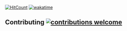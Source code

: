 [![HitCount](https://hits.dwyl.com/c0dezin/FTT.svg?style=flat-square)](http://hits.dwyl.com/c0dezin/FTT)
[![wakatime](https://wakatime.com/badge/user/018c2181-6355-4e47-8053-f7e42d337f6f/project/018c21b6-d90e-4d35-b59a-69aa197978fb.svg)](https://wakatime.com/badge/user/018c2181-6355-4e47-8053-f7e42d337f6f/project/018c21b6-d90e-4d35-b59a-69aa197978fb)

## Contributing [![contributions welcome](https://img.shields.io/badge/contributions-welcome-brightgreen.svg?style=flat)](https://github.com/c0dezin/FTT/issues)

